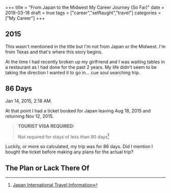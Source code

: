 +++
title = "From Japan to the Midwest My Career Journey (So Far)"
date = 2019-03-18
draft = true
tags = ["career","selftaught","travel"]
categories = ["My Career"]
+++

## 2015

This wasn't mentioned in the title but I'm not from Japan or the Midwest. I'm from Texas and that's where this story begins.

At the time I had recently broken up my girlfriend and I was waiting tables in a restaurant as I had done for the past 2 years. My life didn't seem to be taking the direction I wanted it to go in... cue soul searching trip.

## 86 Days

Jan 14, 2015, 2:18 AM.

At that point I had a ticket booked for Japan leaving Aug 18, 2015 and returning Nov 12, 2015.

> **TOURIST VISA REQUIRED:**
>
> Not required for stays of less than 90 days[^1]

Luckily, or more so calculated, my trip was for 86 days. Did I mention I bought the ticket before making any plans for the actual trip?

## The Plan or Lack There Of

<!-- Solo travel -->
<!-- Always wanted to travel to Japan -->
<!-- Farm -->
<!-- Not a fit for me -->

[^1]: [Japan International Travel Information](https://travel.state.gov/content/travel/en/international-travel/International-Travel-Country-Information-Pages/Japan.html)